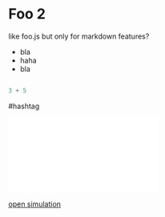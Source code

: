 # Foo 2

like foo.js but only for markdown features?

- bla
- haha
- bla

```javascript 

3 + 5
```

#hashtag

<!--


-->


![](elements/elephant.html)

[open simulation](browse://demos/elements/elephant.html)


<script>

var button = <button>hello</button>
button.addEventListener("click", evt => lively.notify("do stuff"))
button
</script>

<script>

import foo from "./foo.js"

foo(3)

</script>
